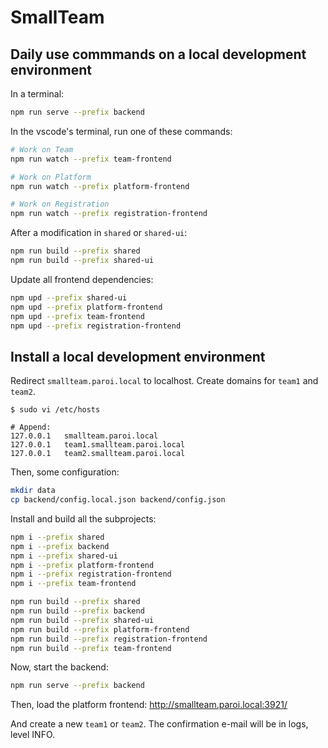 # SmallTeam

## Daily use commmands on a local development environment

In a terminal:

```sh
npm run serve --prefix backend
```

In the vscode's terminal, run one of these commands:

```sh
# Work on Team
npm run watch --prefix team-frontend

# Work on Platform
npm run watch --prefix platform-frontend

# Work on Registration
npm run watch --prefix registration-frontend
```

After a modification in `shared` or `shared-ui`:

```sh
npm run build --prefix shared
npm run build --prefix shared-ui
```

Update all frontend dependencies:

```sh
npm upd --prefix shared-ui
npm upd --prefix platform-frontend
npm upd --prefix team-frontend
npm upd --prefix registration-frontend
```

## Install a local development environment

Redirect `smallteam.paroi.local` to localhost. Create domains for `team1` and `team2`.

```
$ sudo vi /etc/hosts

# Append:
127.0.0.1	smallteam.paroi.local
127.0.0.1	team1.smallteam.paroi.local
127.0.0.1	team2.smallteam.paroi.local
```

Then, some configuration:

```sh
mkdir data
cp backend/config.local.json backend/config.json
```

Install and build all the subprojects:

```sh
npm i --prefix shared
npm i --prefix backend
npm i --prefix shared-ui
npm i --prefix platform-frontend
npm i --prefix registration-frontend
npm i --prefix team-frontend

npm run build --prefix shared
npm run build --prefix backend
npm run build --prefix shared-ui
npm run build --prefix platform-frontend
npm run build --prefix registration-frontend
npm run build --prefix team-frontend
```

Now, start the backend:

```sh
npm run serve --prefix backend
```

Then, load the platform frontend: http://smallteam.paroi.local:3921/

And create a new `team1` or `team2`. The confirmation e-mail will be in logs, level INFO.
